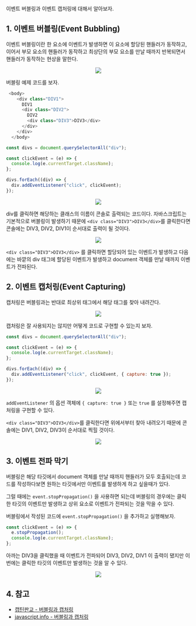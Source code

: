 이벤트 버블링과 이벤트 캡처링에 대해서 알아보자.

## 1. 이벤트 버블링(Event Bubbling)

이벤트 버블링이란 한 요소에 이벤트가 발생하면 이 요소에 할당된 핸들러가 동작하고, 이어서 부모 요소의 핸들러가 동작하고 최상단의 부모 요소를 만날 때까지 반복되면서 핸들러가 동작하는 현상을 말한다.

<p align="center"><img src="https://joshua1988.github.io/images/posts/web/javascript/event/event-bubble.png" /></p>

버블링 예제 코드를 보자.

```js
 <body>
    <div class="DIV1">
      DIV1
      <div class="DIV2">
        DIV2
        <div class="DIV3">DIV3</div>
      </div>
    </div>
  </body>
```

```js
const divs = document.querySelectorAll("div");

const clickEvent = (e) => {
  console.log(e.currentTarget.className);
};

divs.forEach((div) => {
  div.addEventListener("click", clickEvent);
});
```

<p align="center"><img src="https://images.velog.io/images/tlatjdgh3778/post/701c6e40-8294-4c99-9b2b-2a0e0ad39b5f/image.png" /></p>

div를 클릭하면 해당하는 클래스의 이름이 콘솔로 출력되는 코드이다. 자바스크립트는 기본적으로 버블링이 발생하기 때문에 `<div class="DIV3">DIV3</div>`를 클릭한다면 콘솔에는 DIV3, DIV2, DIV1이 순서대로 출력이 될 것이다.

<p align="center"><img src="https://images.velog.io/images/tlatjdgh3778/post/10c06185-a1ac-435b-9f53-7dea1cdf6b60/image.png" /></p>

`<div class="DIV3">DIV3</div>` 를 클릭하면 할당되어 있는 이벤트가 발생하고 다음에는 바깥의 div 태그에 할당된 이벤트가 발생하고 document 객체를 만날 때까지 이벤트가 전파된다.

## 2. 이벤트 캡처링(Event Capturing)
캡처링은 버블링과는 반대로 최상위 태그에서 해당 태그를 찾아 내려간다.

<p align="center"><img src="https://joshua1988.github.io/images/posts/web/javascript/event/event-capture.png" /></p>

캡처링은 잘 사용되지는 않지만 어떻게 코드로 구현할 수 있는지 보자.

```js
const divs = document.querySelectorAll("div");

const clickEvent = (e) => {
  console.log(e.currentTarget.className);
};

divs.forEach((div) => {
  div.addEventListener("click", clickEvent, { capture: true });
});
```

<p align="center"><img src="https://images.velog.io/images/tlatjdgh3778/post/701c6e40-8294-4c99-9b2b-2a0e0ad39b5f/image.png" /></p>

`addEventListener` 의 옵션 객체에 `{ capture: true }` 또는 `true` 를 설정해주면 캡처링을 구현할 수 있다.

`<div class="DIV3">DIV3</div>`를 클릭한다면 위에서부터 찾아 내려오기 때문에 콘솔에는 DIV1, DIV2, DIV3이 순서대로 찍힐 것이다.

<p align="center"><img src="https://images.velog.io/images/tlatjdgh3778/post/49fe0a56-f915-4188-8634-bc050ee6c1ac/image.png" /></p>

## 3. 이벤트 전파 막기
버블링은 해당 타깃에서 document 객체를 만날 때까지 핸들러가 모두 호출되는데 코드를 작성하다보면 원하는 타깃에서만 이벤트를 발생하게 하고 싶을때가 있다.

그럴 때에는 `event.stopPropagation()` 을 사용하면 되는데 버블링의 경우에는 클릭한 타깃의 이벤트만 발생하고 상위 요소로 이벤트가 전파되는 것을 막을 수 있다.

버블링에서 작성된 코드에 `event.stopPropagation()` 을 추가하고 실행해보자.
```js
const clickEvent = (e) => {
  e.stopPropagation();
  console.log(e.currentTarget.className);
};
```

아까는 DIV3을 클릭했을 때 이벤트가 전파되어 DIV3, DIV2, DIV1 이 출력이 됐지만 이번에는 클릭한 타깃의 이벤트만 발생하는 것을 알 수 있다.

<p align="center"><img src="https://images.velog.io/images/tlatjdgh3778/post/5d6023bb-86e4-45bd-9829-caeb4448e416/image.png" /></p>

## 4. 참고
* [캡틴판교 - 버블링과 캡처링](https://joshua1988.github.io/web-development/javascript/event-propagation-delegation/)
* [javascript.info - 버블링과 캡처링](https://ko.javascript.info/bubbling-and-capturing)
